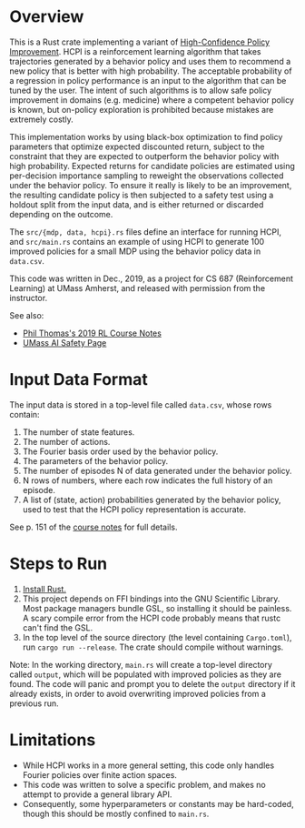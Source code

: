 # Overview

This is a Rust crate implementing a variant of [High-Confidence Policy Improvement](http://proceedings.mlr.press/v37/thomas15.pdf).
HCPI is a reinforcement learning algorithm that takes trajectories generated by a behavior policy and uses them to recommend a new policy that is better with high probability.
The acceptable probability of a regression in policy performance is an input to the algorithm that can be tuned by the user.
The intent of such algorithms is to allow safe policy improvement in domains (e.g. medicine) where a competent behavior policy is known, but on-policy exploration is prohibited because mistakes are extremely costly.

This implementation works by using black-box optimization to find policy parameters that optimize expected discounted return, subject to the constraint that they are expected to outperform the behavior policy with high probability.
Expected returns for candidate policies are estimated using per-decision importance sampling to reweight the observations collected under the behavior policy.
To ensure it really is likely to be an improvement, the resulting candidate policy is then subjected to a safety test using a holdout split from the input data, and is either returned or discarded depending on the outcome.

The `src/{mdp, data, hcpi}.rs` files define an interface for running HCPI, and `src/main.rs` contains an example of using HCPI to generate 100 improved policies for a small MDP using the behavior policy data in `data.csv`.

This code was written in Dec., 2019, as a project for CS 687 (Reinforcement Learning) at UMass Amherst, and released with permission from the instructor.

See also:
- [Phil Thomas's 2019 RL Course Notes](https://people.cs.umass.edu/~pthomas/courses/CMPSCI_687_Fall2019/687_F19.pdf)
- [UMass AI Safety Page](https://aisafety.cs.umass.edu/)

# Input Data Format
The input data is stored in a top-level file called `data.csv`, whose rows contain:
1. The number of state features.
2. The number of actions.
3. The Fourier basis order used by the behavior policy.
4. The parameters of the behavior policy.
5. The number of episodes N of data generated under the behavior policy.
6. N rows of numbers, where each row indicates the full history of an episode.
7. A list of (state, action) probabilities generated by the behavior policy, used to test that the HCPI policy representation is accurate.

See p. 151 of the [course notes](https://people.cs.umass.edu/~pthomas/courses/CMPSCI_687_Fall2019/687_F19.pdf) for full details.

# Steps to Run
1. [Install Rust.](https://www.rust-lang.org/tools/install)
2. This project depends on FFI bindings into the GNU Scientific Library. Most package managers bundle GSL, so installing it should be painless. A scary compile error from the HCPI code probably means that rustc can't find the GSL.
3. In the top level of the source directory (the level containing `Cargo.toml`), run `cargo run --release`. The crate should compile without warnings.

Note: In the working directory, `main.rs` will create a top-level directory called `output`, which will be populated with improved policies as they are found. The code will panic and prompt you to delete the `output` directory if it already exists, in order to avoid overwriting improved policies from a previous run.

# Limitations
- While HCPI works in a more general setting, this code only handles Fourier policies over finite action spaces.
- This code was written to solve a specific problem, and makes no attempt to provide a general library API.
- Consequently, some hyperparameters or constants may be hard-coded, though this should be mostly confined to `main.rs`.

